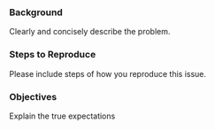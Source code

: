### Background

Clearly and concisely describe the problem.

### Steps to Reproduce

Please include steps of how you reproduce this issue.

### Objectives

Explain the true expectations
